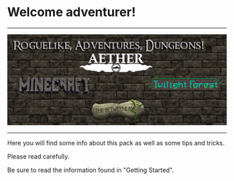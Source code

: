 # Welcome adventurer! 
___
![Modpack's logo](q.png)
___

Here you will find some info about this pack as well as some tips and tricks.

Please read carefully.

Be sure to read the information found in "Getting Started".